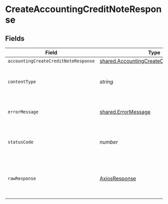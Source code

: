 # CreateAccountingCreditNoteResponse


## Fields

| Field                                                                                                         | Type                                                                                                          | Required                                                                                                      | Description                                                                                                   |
| ------------------------------------------------------------------------------------------------------------- | ------------------------------------------------------------------------------------------------------------- | ------------------------------------------------------------------------------------------------------------- | ------------------------------------------------------------------------------------------------------------- |
| `accountingCreateCreditNoteResponse`                                                                          | [shared.AccountingCreateCreditNoteResponse](../../../sdk/models/shared/accountingcreatecreditnoteresponse.md) | :heavy_minus_sign:                                                                                            | Success                                                                                                       |
| `contentType`                                                                                                 | *string*                                                                                                      | :heavy_check_mark:                                                                                            | HTTP response content type for this operation                                                                 |
| `errorMessage`                                                                                                | [shared.ErrorMessage](../../../sdk/models/shared/errormessage.md)                                             | :heavy_minus_sign:                                                                                            | The request made is not valid.                                                                                |
| `statusCode`                                                                                                  | *number*                                                                                                      | :heavy_check_mark:                                                                                            | HTTP response status code for this operation                                                                  |
| `rawResponse`                                                                                                 | [AxiosResponse](https://axios-http.com/docs/res_schema)                                                       | :heavy_check_mark:                                                                                            | Raw HTTP response; suitable for custom response parsing                                                       |